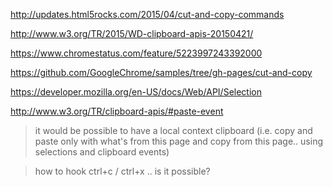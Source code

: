 http://updates.html5rocks.com/2015/04/cut-and-copy-commands

http://www.w3.org/TR/2015/WD-clipboard-apis-20150421/

https://www.chromestatus.com/feature/5223997243392000

https://github.com/GoogleChrome/samples/tree/gh-pages/cut-and-copy

https://developer.mozilla.org/en-US/docs/Web/API/Selection

http://www.w3.org/TR/clipboard-apis/#paste-event

> it would be possible to have a local context clipboard (i.e. copy and paste only with what's from this page and copy from this page.. using selections and clipboard events)

> how to hook ctrl+c / ctrl+x .. is it possible?
